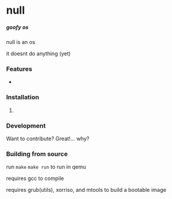 # null
##### goofy os

null is an os

it doesnt do anything (yet)

### Features

- 
<!--- peek poke --->

### Installation

1. 
<!--- uhhhhhhh --->


### Development

Want to contribute? Great!\.\.\. why?
<!--- I mean seriously... why?" --->

### Building from source

run `make`
`make run` to run in qemu

requires gcc to compile

requires grub(utils), xorriso, and mtools to build a bootable image
